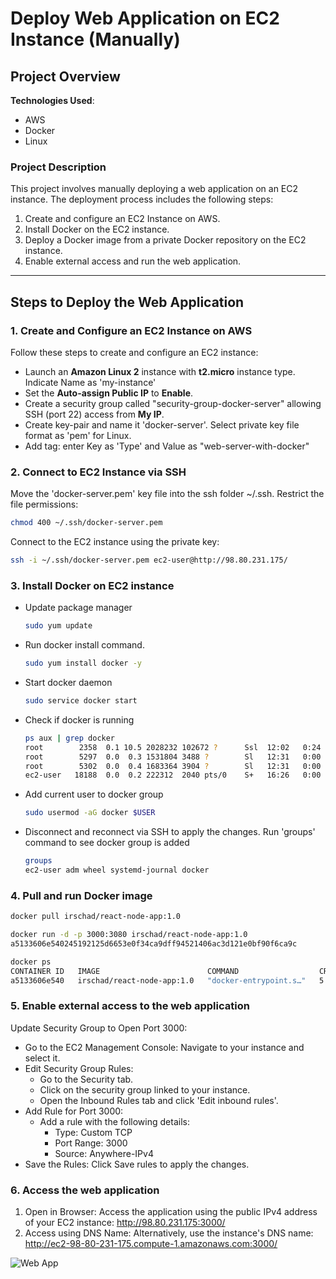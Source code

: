 # Deploy Web Application on EC2 Instance (Manually)

## Project Overview

**Technologies Used**:  
- AWS  
- Docker  
- Linux  

### **Project Description**  
This project involves manually deploying a web application on an EC2 instance. The deployment process includes the following steps:  
1. Create and configure an EC2 Instance on AWS.  
2. Install Docker on the EC2 instance.  
3. Deploy a Docker image from a private Docker repository on the EC2 instance.  
4. Enable external access and run the web application.

---

## Steps to Deploy the Web Application  

### **1. Create and Configure an EC2 Instance on AWS**
Follow these steps to create and configure an EC2 instance:
- Launch an **Amazon Linux 2** instance with **t2.micro** instance type.  Indicate Name as 'my-instance'
- Set the **Auto-assign Public IP** to **Enable**.
- Create a security group called "security-group-docker-server" allowing SSH (port 22) access from **My IP**.
- Create key-pair and name it 'docker-server'. Select private key file format as 'pem' for Linux. 
- Add tag: enter Key as 'Type' and Value as "web-server-with-docker"

### **2. Connect to EC2 Instance via SSH**
Move the 'docker-server.pem' key file into the ssh folder ~/.ssh. 
Restrict the file permissions: 
```bash
chmod 400 ~/.ssh/docker-server.pem
```
Connect to the EC2 instance using the private key:
```bash
ssh -i ~/.ssh/docker-server.pem ec2-user@http://98.80.231.175/
```

### **3. Install Docker on EC2 instance**
- Update package manager
  ```bash
  sudo yum update
   ```
- Run docker install command.
  ```bash
  sudo yum install docker -y
  ```
- Start docker daemon
  ```bash
  sudo service docker start
  ```
- Check if docker is running
  ```bash
  ps aux | grep docker
  root        2358  0.1 10.5 2028232 102672 ?      Ssl  12:02   0:24 /usr/bin/dockerd -H fd:// --containerd=/run/containerd/containerd.sock --default-ulimit nofile=32768:65536
  root        5297  0.0  0.3 1531804 3488 ?        Sl   12:31   0:00 /usr/bin/docker-proxy -proto tcp -host-ip 0.0.0.0 -host-port 3000 -container-ip 172.17.0.2 -container-port 3080
  root        5302  0.0  0.4 1683364 3904 ?        Sl   12:31   0:00 /usr/bin/docker-proxy -proto tcp -host-ip :: -host-port 3000 -container-ip 172.17.0.2 -container-port 3080
  ec2-user   18188  0.0  0.2 222312  2040 pts/0    S+   16:26   0:00 grep --color=auto docker
  ```
- Add current user to docker group 
  ```bash
  sudo usermod -aG docker $USER
  ```
- Disconnect and reconnect via SSH to apply the changes.
  Run 'groups' command to see docker group is added
  ```bash
  groups
  ec2-user adm wheel systemd-journal docker
  ```

### **4. Pull and run Docker image**
  ```bash
  docker pull irschad/react-node-app:1.0
  ```
  ```bash
  docker run -d -p 3000:3080 irschad/react-node-app:1.0
  a5133606e540245192125d6653e0f34ca9dff94521406ac3d121e0bf90f6ca9c
  ```
  ```bash
  docker ps
  CONTAINER ID   IMAGE                        COMMAND                  CREATED         STATUS         PORTS                                       NAMES
  a5133606e540   irschad/react-node-app:1.0   "docker-entrypoint.s…"   5 seconds ago   Up 2 seconds   0.0.0.0:3000->3080/tcp, :::3000->3080/tcp   serene_aryabhata
  
  ```

### **5. Enable external access to the web application**
Update Security Group to Open Port 3000:
- Go to the EC2 Management Console:
  Navigate to your instance and select it.
- Edit Security Group Rules:
  - Go to the Security tab.
  - Click on the security group linked to your instance.
  - Open the Inbound Rules tab and click 'Edit inbound rules'.
- Add Rule for Port 3000:
  - Add a rule with the following details:
    - Type: Custom TCP
    - Port Range: 3000
    - Source: Anywhere-IPv4
- Save the Rules:
  Click Save rules to apply the changes.

### **6. Access the web application**
1. Open in Browser:
    Access the application using the public IPv4 address of your EC2 instance:
    http://98.80.231.175:3000/
2. Access using DNS Name:
    Alternatively, use the instance's DNS name:
    http://ec2-98-80-231-175.compute-1.amazonaws.com:3000/

![Web App](https://github.com/user-attachments/assets/914b337e-4ef0-4434-8f47-315ce6fcaabe)






